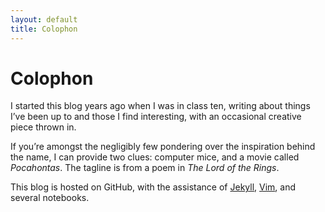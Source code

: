 ```yaml
---
layout: default
title: Colophon
---
```


# Colophon

I started this blog years ago when I was in class ten, writing about things
I’ve been up to and those I find interesting, with an occasional creative piece
thrown in.

If you’re amongst the negligibly few pondering over the inspiration
behind the name, I can provide two clues: computer mice, and a movie called
*Pocahontas*. The tagline is from a poem in *The Lord of the Rings*.

This blog is hosted on GitHub, with the assistance of [Jekyll][], [Vim][], and
several notebooks.

[Jekyll]: http://jekyllrb.com/
[Vim]: http://www.vim.org/
